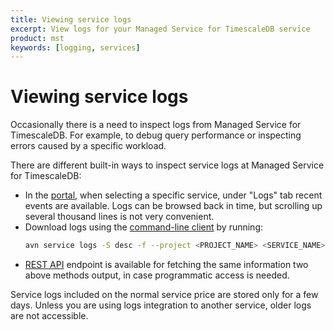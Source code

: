 ```yaml
---
title: Viewing service logs
excerpt: View logs for your Managed Service for TimescaleDB service
product: mst
keywords: [logging, services]
---
```


# Viewing service logs

Occasionally there is a need to inspect logs from Managed Service for
TimescaleDB. For example, to debug query performance or inspecting errors caused
by a specific workload.

There are different built-in ways to inspect service logs at Managed Service for
TimescaleDB:

 * In the [portal][mst-portal], when selecting a specific service, under "Logs" tab
recent events are available. Logs can be browsed back in time, but scrolling up
several thousand lines is not very convenient.
 *  Download logs using the [command-line client][command-line-client] by
    running: 
    ```bash
    avn service logs -S desc -f --project <PROJECT_NAME> <SERVICE_NAME>
    ```
 * [REST API][] endpoint is available for fetching the same information two above methods
output, in case programmatic access is needed.

Service logs included on the normal service price are stored only for a few days. Unless you are using logs integration to another service, older logs are not accessible.

[REST API]: https://kb.timescale.cloud/en/articles/2949775-rest-api
[command-line-client]: https://github.com/aiven/aiven-client
[mst-portal]: https://portal.managed.timescale.com
